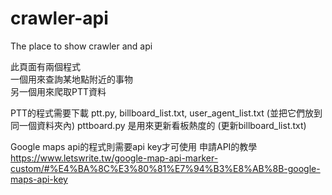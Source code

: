 # crawler-api
The place to show crawler and api

此頁面有兩個程式<br>
一個用來查詢某地點附近的事物<br>
另一個用來爬取PTT資料

PTT的程式需要下載
ptt.py, billboard_list.txt, user_agent_list.txt
(並把它們放到同一個資料夾內)
pttboard.py 是用來更新看板熱度的
(更新billboard_list.txt)

Google maps api的程式則需要api key才可使用
申請API的教學
https://www.letswrite.tw/google-map-api-marker-custom/#%E4%BA%8C%E3%80%81%E7%94%B3%E8%AB%8B-google-maps-api-key
